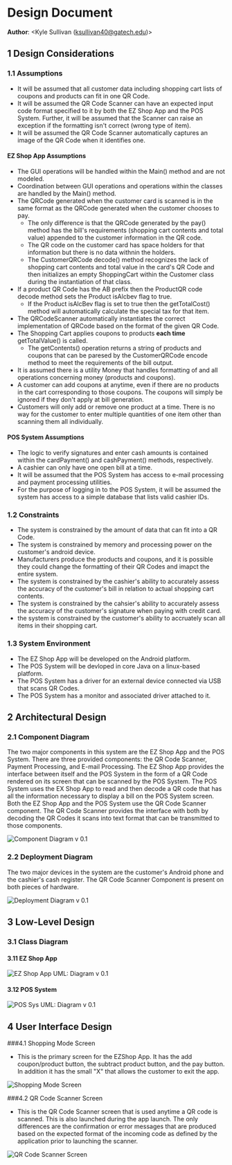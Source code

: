 # Design Document

**Author**: \<Kyle Sullivan (ksullivan40@gatech.edu)\>

## 1 Design Considerations

### 1.1 Assumptions

* It will be assumed that all customer data including shopping cart lists of coupons and products can fit in one QR Code.
* It will be assumed the QR Code Scanner can have an expected input code format specified to it by both the EZ Shop App and the POS System. Further, it will be assumed that the Scanner can raise an exception if the formatting isn't correct (wrong type of item).
* It will be assumed the QR Code Scanner automatically captures an image of the QR Code when it identifies one.

#### EZ Shop App Assumptions
* The GUI operations will be handled within the Main() method and are not modeled.
* Coordination between GUI operations and operations within the classes are handled by the Main() method.
* The QRCode generated when the customer card is scanned is in the same format as the QRCode generated when the customer chooses to pay.
  * The only difference is that the QRCode generated by the pay() method has the bill's requirements (shopping cart contents and total value) appended to the customer information in the QR code. 
  * The QR code on the customer card has space holders for that information but there is no data withnin the holders. 
  * The CustomerQRCode decode() method recognizes the lack of shopping cart contents and total value in the card's QR Code and then initializes an empty ShoppingCart within the Customer class during the instantiation of that class.
* If a product QR Code has the AB prefix then the ProductQR code decode method sets the Product isAlcbev flag to true.
  * If the Product isAlcBev flag is set to true then the getTotalCost() method will automatically calculate the special tax for that item.
* The QRCodeScanner automatically instantiates the correct implementation of QRCode based on the format of the given QR Code.
* The Shopping Cart applies coupons to products **each time** getTotalValue() is called.
  * The getContents() operation returns a string of products and coupons that can be paresed by the CustomerQRCode encode method to meet the requirements of the bill output.
* It is assumed there is a utility Money that handles formatting of and all operations concerning money (products and coupons).
* A customer can add coupons at anytime, even if there are no products in the cart corresponding to those coupons. The coupons will simply be ignored if they don't apply at bill generation.
* Customers will only add or remove one product at a time. There is no way for the customer to enter multiple quantities of one item other than scanning them all individually.

#### POS System Assumptions

* The logic to verify signatures and enter cash amounts is contained within the cardPayment() and cashPayment() methods, respectively.
* A cashier can only have one open bill at a time.
* It will be assumed that the POS System has access to e-mail processing and payment processing utilities.
* For the purpose of logging in to the POS System, it will be assumed the system has access to a simple database that lists valid cashier IDs.

### 1.2 Constraints

* The system is constrained by the amount of data that can fit into a QR Code.
* The system is constrained by memory and processing power on the customer's android device.
* Manufacturers produce the products and coupons, and it is possible they could change the formatting of their QR Codes and imapct the entire system.
* The system is constrained by the cashier's ability to accurately assess the accuracy of the customer's bill in relation to actual shopping cart contents.
* The system is constrained by the cahsier's ability to accurately assess the accuracy of the customer's signature when paying with credit card.
* the system is constrained by the customer's ability to accruately scan all items in their shopping cart.

### 1.3 System Environment

* The EZ Shop App will be developed on the Android platform.
* The POS System will be devloped in core Java on a linux-based platform.
* The POS System has a driver for an external device connected via USB that scans QR Codes.
* The POS System has a monitor and associated driver attached to it.

## 2 Architectural Design

### 2.1 Component Diagram

The two major components in this system are the EZ Shop App and the POS System. There are three provided components: the QR Code Scanner, Payment Processing, and E-mail Processing. The EZ Shop App provides the interface between itself and the POS System in the form of a QR Code rendered on its screen that can be scanned by the POS System. The POS System uses the EX Shop App to read and then decode a QR code that has all the information necessary to display a bill on the POS System screen. Both the EZ Shop App and the POS System use the QR Code Scanner component. The QR Code Scanner provides the interface with both by decoding the QR Codes it scans into text format that can be transmitted to those components. 

![Component Diagram v 0.1](ComponentDiagram.png)

### 2.2 Deployment Diagram

The two major devices in the system are the customer's Android phone and the cashier's cash register. The QR Code Scanner Component is present on both pieces of hardware.

![Deployment Diagram v 0.1](DeploymentDiagram.png)

## 3 Low-Level Design

### 3.1 Class Diagram
 
#### 3.11 EZ Shop App

![EZ Shop App UML: Diagram v 0.1](EZShopUML.png)

#### 3.12 POS System

![POS Sys UML: Diagram v 0.1](POSSysUML.png)

## 4 User Interface Design


###4.1 Shopping Mode Screen

* This is the primary screen for the EZShop App. It has the add coupon/product button, the subtract product button, and the pay button. In addition it has the small "X" that allows the customer to exit the app.

![Shopping Mode Screen](ShoppingModeScreen.bmp)

###4.2 QR Code Scanner Screen

* This is the QR Code Scanner screen that is used anytime a QR code is scanned. This is also launched during the app launch. The only differences are the confirmation or error messages that are produced based on the expected format of the incoming code as defined by the application prior to launching the scanner.

![QR Code Scanner Screen](QRCodeScanner.bmp)

